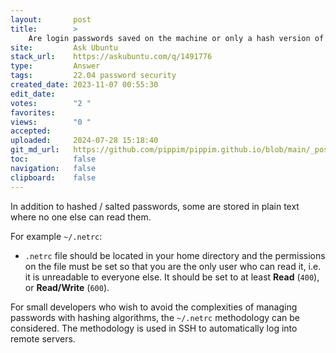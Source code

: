 ```yaml
---
layout:       post
title:        >
    Are login passwords saved on the machine or only a hash version of the password?
site:         Ask Ubuntu
stack_url:    https://askubuntu.com/q/1491776
type:         Answer
tags:         22.04 password security
created_date: 2023-11-07 00:55:30
edit_date:    
votes:        "2 "
favorites:    
views:        "0 "
accepted:     
uploaded:     2024-07-28 15:18:40
git_md_url:   https://github.com/pippim/pippim.github.io/blob/main/_posts/2023/2023-11-07-Are-login-passwords-saved-on-the-machine-or-only-a-hash-version-of-the-password_.md
toc:          false
navigation:   false
clipboard:    false
---
```


In addition to hashed / salted passwords, some are stored in plain text where no one else can read them.

For example `~/.netrc`:

- `.netrc` file should be located in your home directory and the permissions on the file must be set so that you are the only user who can read it, i.e. it is unreadable to everyone else. It should be set to at least **Read** (`400`), or **Read/Write** (`600`).

For small developers who wish to avoid the complexities of managing passwords with hashing algorithms, the `~/.netrc` methodology can be considered. The methodology is used in SSH to automatically log into remote servers.
